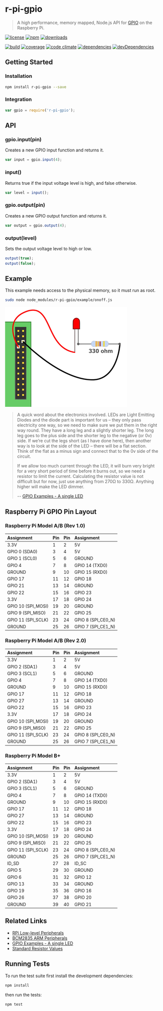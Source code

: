 # r-pi-gpio

> A high performance, memory mapped, Node.js API for [GPIO](http://en.wikipedia.org/wiki/General-purpose_input/output) on the Raspberry Pi.

[![license](http://img.shields.io/badge/license-MIT-blue.svg?style=flat)](https://raw.githubusercontent.com/clebert/r-pi-gpio/master/LICENSE)
[![npm](http://img.shields.io/npm/v/r-pi-gpio.svg?style=flat)](https://www.npmjs.org/package/r-pi-gpio)
[![downloads](http://img.shields.io/npm/dm/r-pi-gpio.svg?style=flat)](https://www.npmjs.org/package/r-pi-gpio)

[![build](http://img.shields.io/travis/clebert/r-pi-gpio/master.svg?style=flat)](https://travis-ci.org/clebert/r-pi-gpio)
[![coverage](http://img.shields.io/coveralls/clebert/r-pi-gpio/master.svg?style=flat)](https://coveralls.io/r/clebert/r-pi-gpio)
[![code climate](http://img.shields.io/codeclimate/github/clebert/r-pi-gpio.svg?style=flat)](https://codeclimate.com/github/clebert/r-pi-gpio)
[![dependencies](http://img.shields.io/david/clebert/r-pi-gpio.svg?style=flat)](https://david-dm.org/clebert/r-pi-gpio#info=dependencies&view=table)
[![devDependencies](http://img.shields.io/david/dev/clebert/r-pi-gpio.svg?style=flat)](https://david-dm.org/clebert/r-pi-gpio#info=devDependencies&view=table)

## Getting Started

### Installation

```sh
npm install r-pi-gpio --save
```

### Integration

```javascript
var gpio = require('r-pi-gpio');
```

## API

### gpio.input(pin)

Creates a new GPIO input function and returns it.

```javascript
var input = gpio.input(4);
```

### input()

Returns true if the input voltage level is high, and false otherwise.

```javascript
var level = input();
```

### gpio.output(pin)

Creates a new GPIO output function and returns it.

```javascript
var output = gpio.output(4);
```

### output(level)

Sets the output voltage level to high or low.

```javascript
output(true);
output(false);
```

## Example

This example needs access to the physical memory, so it must run as root.

```sh
sudo node node_modules/r-pi-gpio/example/onoff.js
```

![Example: onoff.png](https://raw.githubusercontent.com/clebert/r-pi-gpio/master/example/onoff.png)

> A quick word about the electronics involved. LEDs are Light Emitting Diodes and the diode part is important for us – they only pass electricity one way, so we need to make sure we put them in the right way round. They have a long leg and a slightly shorter leg. The long leg goes to the plus side and the shorter leg to the negative (or 0v) side. If we’re cut the legs short (as I have done here), then another way is to look at the side of the LED – there will be a flat section. Think of the flat as a minus sign and connect that to the 0v side of the circuit.
>
> If we allow too much current through the LED, it will burn very bright for a very short period of time before it burns out, so we need a resistor to limit the current. Calculating the resistor value is not difficult but for now, just use anything from 270Ω to 330Ω. Anything higher will make the LED dimmer.
>
> -- [GPIO Examples - A single LED](https://projects.drogon.net/raspberry-pi/gpio-examples/tux-crossing/gpio-examples-1-a-single-led/)

## Raspberry Pi GPIO Pin Layout

### Raspberry Pi Model A/B (Rev 1.0)

| Assignment         | Pin | Pin | Assignment         |
| :----------------- | :-- | :-- | :----------------- |
| 3.3V               | 1   | 2   | 5V                 |
| GPIO 0 (SDA0)      | 3   | 4   | 5V                 |
| GPIO 1 (SCL0)      | 5   | 6   | GROUND             |
| GPIO 4             | 7   | 8   | GPIO 14 (TXD0)     |
| GROUND             | 9   | 10  | GPIO 15 (RXD0)     |
| GPIO 17            | 11  | 12  | GPIO 18            |
| GPIO 21            | 13  | 14  | GROUND             |
| GPIO 22            | 15  | 16  | GPIO 23            |
| 3.3V               | 17  | 18  | GPIO 24            |
| GPIO 10 (SPI_MOSI) | 19  | 20  | GROUND             |
| GPIO 9  (SPI_MISO) | 21  | 22  | GPIO 25            |
| GPIO 11 (SPI_SCLK) | 23  | 24  | GPIO 8 (SPI_CE0_N) |
| GROUND             | 25  | 26  | GPIO 7 (SPI_CE1_N) |

### Raspberry Pi Model A/B (Rev 2.0)

| Assignment         | Pin | Pin | Assignment         |
| :----------------- | :-- | :-- | :----------------- |
| 3.3V               | 1   | 2   | 5V                 |
| GPIO 2 (SDA1)      | 3   | 4   | 5V                 |
| GPIO 3 (SCL1)      | 5   | 6   | GROUND             |
| GPIO 4             | 7   | 8   | GPIO 14 (TXD0)     |
| GROUND             | 9   | 10  | GPIO 15 (RXD0)     |
| GPIO 17            | 11  | 12  | GPIO 18            |
| GPIO 27            | 13  | 14  | GROUND             |
| GPIO 22            | 15  | 16  | GPIO 23            |
| 3.3V               | 17  | 18  | GPIO 24            |
| GPIO 10 (SPI_MOSI) | 19  | 20  | GROUND             |
| GPIO 9  (SPI_MISO) | 21  | 22  | GPIO 25            |
| GPIO 11 (SPI_SCLK) | 23  | 24  | GPIO 8 (SPI_CE0_N) |
| GROUND             | 25  | 26  | GPIO 7 (SPI_CE1_N) |

### Raspberry Pi Model B+

| Assignment         | Pin | Pin | Assignment         |
| :----------------- | :-- | :-- | :----------------- |
| 3.3V               | 1   | 2   | 5V                 |
| GPIO 2 (SDA1)      | 3   | 4   | 5V                 |
| GPIO 3 (SCL1)      | 5   | 6   | GROUND             |
| GPIO 4             | 7   | 8   | GPIO 14 (TXD0)     |
| GROUND             | 9   | 10  | GPIO 15 (RXD0)     |
| GPIO 17            | 11  | 12  | GPIO 18            |
| GPIO 27            | 13  | 14  | GROUND             |
| GPIO 22            | 15  | 16  | GPIO 23            |
| 3.3V               | 17  | 18  | GPIO 24            |
| GPIO 10 (SPI_MOSI) | 19  | 20  | GROUND             |
| GPIO 9  (SPI_MISO) | 21  | 22  | GPIO 25            |
| GPIO 11 (SPI_SCLK) | 23  | 24  | GPIO 8 (SPI_CE0_N) |
| GROUND             | 25  | 26  | GPIO 7 (SPI_CE1_N) |
| ID_SD              | 27  | 28  | ID_SC              |
| GPIO 5             | 29  | 30  | GROUND             |
| GPIO 6             | 31  | 32  | GPIO 12            |
| GPIO 13            | 33  | 34  | GROUND             |
| GPIO 19            | 35  | 36  | GPIO 16            |
| GPIO 26            | 37  | 38  | GPIO 20            |
| GROUND             | 39  | 40  | GPIO 21            |

## Related Links

- [RPi Low-level Peripherals](http://elinux.org/RPi_Low-level_peripherals)
- [BCM2835 ARM Peripherals ](http://www.raspberrypi.org/wp-content/uploads/2012/02/BCM2835-ARM-Peripherals.pdf)
- [GPIO Examples - A single LED](https://projects.drogon.net/raspberry-pi/gpio-examples/tux-crossing/gpio-examples-1-a-single-led/)
- [Standard Resistor Values](http://www.petervis.com/electronics/Standard_Resistor_Values/330R.html)

## Running Tests

To run the test suite first install the development dependencies:

```sh
npm install
```

then run the tests:

```sh
npm test
```
